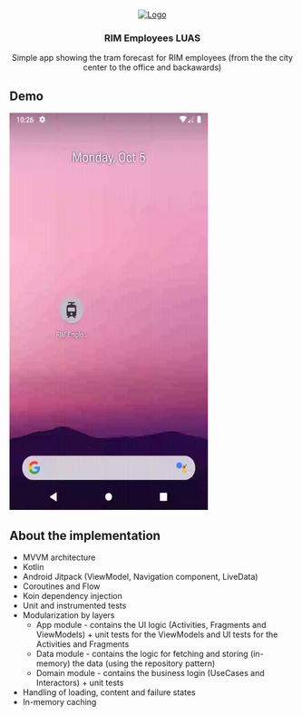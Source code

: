 <!-- PROJECT LOGO -->
<br />
<p align="center">
  <a href="https://github.com/RSDosev/RIM-Employees-LUAS">
    <img src="https://i.ibb.co/3FPNpk0/Tram-01.png" alt="Logo" width="80" height="80">
  </a>

  <h3 align="center">RIM Employees LUAS</h3>

  <p align="center">
    Simple app showing the tram forecast for RIM employees (from the the city center to the office and backawards)
  </p>
</p>

## Demo
<img src="demo.gif" alt="alt text" width="350" height="700">

## About the implementation

- MVVM architecture
- Kotlin
- Android Jitpack (ViewModel, Navigation component, LiveData)
- Coroutines and Flow
- Koin dependency injection
- Unit and instrumented tests
- Modularization by layers 
  - App module - contains the UI logic (Activities, Fragments and ViewModels) + unit tests for the ViewModels and UI tests for the Activities and Fragments
  - Data module - contains the logic for fetching and storing (in-memory) the data (using the repository pattern)
  - Domain module - contains the business login (UseCases and Interactors) + unit tests
- Handling of loading, content and failure states
- In-memory caching
